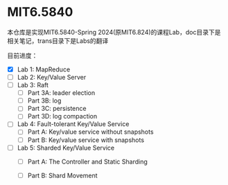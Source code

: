 # MIT6.5840

本仓库是实现MIT6.5840-Spring 2024(原MIT6.824)的课程Lab，doc目录下是相关笔记，trans目录下是Labs的翻译

目前进度：
- [x] Lab 1: MapReduce
- [ ] Lab 2: Key/Value Server
- [ ] Lab 3: Raft
  - [ ] Part 3A: leader election
  - [ ] Part 3B: log
  - [ ] Part 3C: persistence
  - [ ] Part 3D: log compaction
- [ ] Lab 4: Fault-tolerant Key/Value Service
  - [ ] Part A: Key/value service without snapshots
  - [ ] Part B: Key/value service with snapshots
- [ ] Lab 5: Sharded Key/Value Service
  - [ ] Part A: The Controller and Static Sharding
  - [ ] Part B: Shard Movement
 